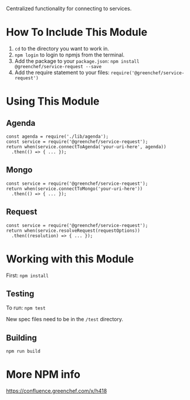 Centralized functionality for connecting to services.

# How To Include This Module
1. `cd` to the directory you want to work in.
2. `npm login` to login to npmjs from the terminal.
3. Add the package to your `package.json`: `npm install @greenchef/service-request --save`
4. Add the require statement to your files: `require('@greenchef/service-request')`

# Using This Module

## Agenda
```
const agenda = require('./lib/agenda');
const service = require('@greenchef/service-request');
return when(service.connectToAgenda('your-uri-here', agenda))
  .then(() => { ... });
```

## Mongo
```
const service = require('@greenchef/service-request');
return when(service.connectToMongo('your-uri-here'))
  .then(() => { ... });
```

## Request
```
const service = require('@greenchef/service-request');
return when(service.resolveRequest(requestOptions))
  .then((resolution) => { ... });
```

# Working with this Module

First: `npm install`

## Testing

To run: `npm test`

New spec files need to be in the `/test` directory.

## Building

`npm run build`

# More NPM info
https://confluence.greenchef.com/x/h418
